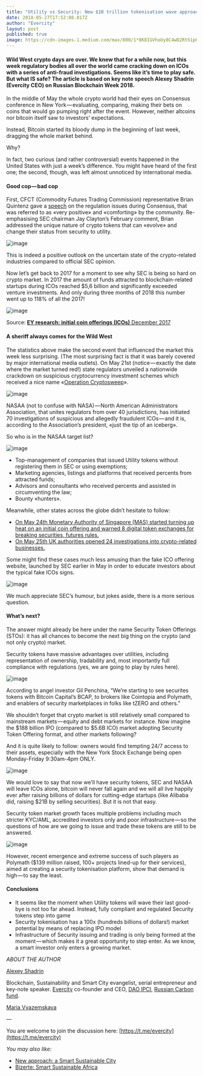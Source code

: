 ```yaml
---
title: "Utility vs Security: New $10 trillion tokenisation wave approaches?"
date: 2018-05-27T17:52:08.017Z
author: "Evercity"
layout: post
published: true
image: https://cdn-images-1.medium.com/max/800/1*8K8IGVhoUy8C4wD2Rth1pQ.png
---
```


#### Wild West crypto days are over. We knew that for a while now, but this week regulatory bodies all over the world came cracking down on ICOs with a series of anti-fraud investigations. Seems like it’s time to play safe. But what IS safe? The article is based on key note speech Alexey Shadrin (Evercity CEO) on Russian Blockchain Week 2018.

In the middle of May the whole crypto world had their eyes on Consensus conference in New York — evaluating, comparing, making their bets on coins that would go pumping right after the event. However, neither altcoins nor bitcoin itself saw to investors’ expectations.

Instead, Bitcoin started its bloody dump in the beginning of last week, dragging the whole market behind.


Why?

In fact, two curious (and rather controversial) events happened in the United States with just a week’s difference. You might have heard of the first one; the second, though, was left almost unnoticed by international media.

#### Good cop — bad cop

First, CFCT (Commodity Futures Trading Commission) representative Brian Quintenz gave a [speech](http://krownelaw.com/posts/2018/05/cftc-commissioner-quintenz-drops-hints-of-more-bespoke-us-crypto-regulatory-approach/) on the regulation issues during Consensus, that was referred to as «very positive» and «comforting» by the community. Re-emphasising SEC chairman Jay Clayton’s February comment, Brian addressed the unique nature of crypto tokens that can «evolve» and change their status from security to utility.




![image](https://cdn-images-1.medium.com/max/800/1*d-DBVZgT10DTPkHJuPr0Yw.png)



This is indeed a positive outlook on the uncertain state of the crypto-related industries compared to official SEC opinion.

Now let’s get back to 2017 for a moment to see why SEC is being so hard on crypto market. In 2017 the amount of funds attracted to blockchain-related startups during ICOs reached $5,6 billion and significantly exceeded venture investments. And only during three months of 2018 this number went up to 118% of all the 2017!




![image](https://cdn-images-1.medium.com/max/800/1*w_8-c7Es3iIpPq_XLdAJrw.png)



Source: [**EY research: initial coin offerings (ICOs)** December 2017](http://www.ey.com/Publication/vwLUAssets/ey-research-initial-coin-offerings-icos/%24File/ey-research-initial-coin-offerings-icos.pdf)

#### A sheriff always comes for the Wild West

The statistics above make the second event that influenced the market this week less surprising. (The most surprising fact is that it was barely covered by major international media outlets). On May 21st (notice — exactly the date where the market turned red!) state regulators unveiled a nationwide crackdown on suspicious cryptocurrency investment schemes which received a nice name «[Operation Cryptosweep](https://cointelegraph.com/news/us-and-canadian-securities-regulators-coordinate-ico-probe-in-operation-cryptosweep)».




![image](https://cdn-images-1.medium.com/max/800/1*ekAnLiN0glFdeaCC3YPjew.png)



NASAA (not to confuse with NASA) — North American Administrators Association, that unites regulators from over 40 jurisdictions, has initiated 70 investigations of suspicious and allegedly fraudulent ICOs — and it is, according to the Association’s president, «just the tip of an iceberg».

So who is in the NASAA target list?




![image](https://cdn-images-1.medium.com/max/800/1*gM5eQRpQ0STMcyalU4cy5A.png)



*   Top-management of companies that issued Utility tokens without registering them in SEC or using exemptions;
*   Marketing agencies, listings and platforms that received percents from attracted funds;
*   Advisors and consultants who received percents and assisted in circumventing the law;
*   Bounty «hunters».

Meanwhile, other states across the globe didn’t hesitate to follow:

*   [On May 24th Monetary Authority of Singapore (MAS) started turning up heat on an initial coin offering and warned 8 digital token exchanges for breaking securities, futures rules.](https://www.businesstimes.com.sg/banking-finance/mas-turns-up-heat-on-crypto-currency-exchanges-and-icos)
*   [On May 25th UK authorities opened 24 investigations into crypto-related businesses.](https://cointelegraph.com/news/uk-financial-regulator-opens-24-investigations-into-crypto-businesses-for-compliance)

Some might find these cases much less amusing than the fake ICO offering website, launched by SEC earlier in May in order to educate investors about the typical fake ICOs signs.




![image](https://cdn-images-1.medium.com/max/800/1*ZazyX3sSVSq-udRAUw7gjg.png)



We much appreciate SEC’s humour, but jokes aside, there is a more serious question.

#### What’s next?

The answer might already be here under the name Security Token Offerings (STOs): it has all chances to become the next big thing on the crypto (and not only crypto) market.

Security tokens have massive advantages over utilities, including representation of ownership, tradability and, most importantly full compliance with regulations (yes, we are going to play by rules here).




![image](https://cdn-images-1.medium.com/max/800/1*UIYJxNwWhVLnObkOG1Ksfg.png)



According to angel investor Gil Penchina, “We’re starting to see securites tokens with Bitcoin Capital’s BCAP, to brokers like Cointopia and Polymath, and enablers of security marketplaces in folks like tZERO and others.”

We shouldn’t forget that crypto market is still relatively small compared to mainstream markets — equity and debt markets for instance. Now imagine the $188 billion IPO (compared to $5.6B ICO) market adopting Security Token Offering format, and other markets following?

And it is quite likely to follow: owners would find tempting 24/7 access to their assets, especially with the New York Stock Exchange being open Monday-Friday 9:30am-4pm ONLY.




![image](https://cdn-images-1.medium.com/max/800/1*CeRgD21e3FdjVM4N8GKBBw.png)



We would love to say that now we’ll have security tokens, SEC and NASAA will leave ICOs alone, bitcoin will never fall again and we will all live happily ever after raising billions of dollars for cutting-edge startups (like Alibaba did, raising $21B by selling securities). But it is not that easy.

Security token market growth faces multiple problems including much stricter KYC/AML, accredited investors only and poor infrastructure — so the questions of how are we going to issue and trade these tokens are still to be answered.




![image](https://cdn-images-1.medium.com/max/800/1*VA6Jl0IvSZGj_U9YCoQMyw.png)



However, recent emergence and extreme success of such players as Polymath ($139 million raised, 100+ projects lined-up for their services), aimed at creating a security tokenisation platform, show that demand is high — to say the least.

#### Conclusions

*   It seems like the moment when Utility tokens will wave their last good-bye is not too far ahead. Instead, fully compliant and regulated Security tokens step into game
*   Security tokenisation has a 100x (hundreds billions of dollars!) market potential by means of replacing IPO model
*   Infrastructure of Security issuing and trading is only being formed at the moment — which makes it a great opportunity to step enter. As we know, a smart investor only enters a growing market.

_ABOUT THE AUTHOR_

[Alexey Shadrin](https://www.linkedin.com/in/alexeyshadrin/)

Blockchain, Sustainability and Smart City evangelist, serial entrepreneur and key-note speaker. [Evercity](http://evercity.io/) co-founder and CEO, [DAO IPCI](http://ipci.io/), [Russian Carbon fund](https://russiancarbon.org/).

[Maria Vyazemskaya](https://www.facebook.com/masha.vyazemskaya)

—

You are welcome to join the discussion here: [https://t.me/evercity](https://t.me/evercity)

_You may also like_:

*   [New approach: a Smart Sustainable City](https://medium.com/@evercityappstore/new-approach-a-smart-sustainable-city-85a72117f079)
*   [Bizerte: Smart Sustainable Africa](https://medium.com/@evercityappstore/bizerte-smart-sustainable-city-in-africa-7168f42a53d)
